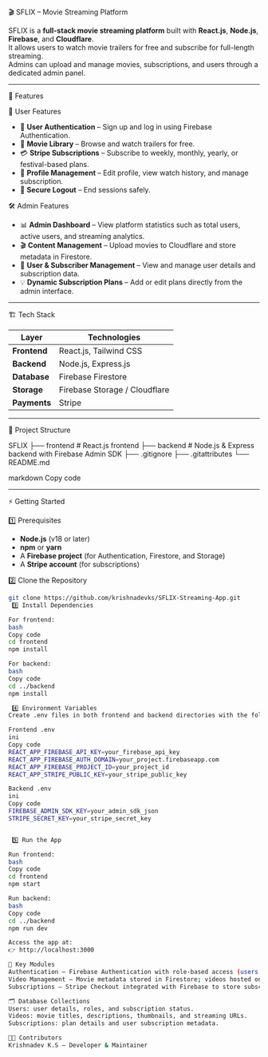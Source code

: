  🎬 SFLIX – Movie Streaming Platform

SFLIX is a **full-stack movie streaming platform** built with **React.js**, **Node.js**, **Firebase**, and **Cloudflare**.  
It allows users to watch movie trailers for free and subscribe for full-length streaming.  
Admins can upload and manage movies, subscriptions, and users through a dedicated admin panel.

---

 🚀 Features

 👤 User Features
- 🔐 **User Authentication** – Sign up and log in using Firebase Authentication.
- 🎥 **Movie Library** – Browse and watch trailers for free.
- 💳 **Stripe Subscriptions** – Subscribe to weekly, monthly, yearly, or festival-based plans.
- 📝 **Profile Management** – Edit profile, view watch history, and manage subscription.
- 🚪 **Secure Logout** – End sessions safely.

 🛠️ Admin Features
- 📊 **Admin Dashboard** – View platform statistics such as total users, active users, and streaming analytics.
- 🎬 **Content Management** – Upload movies to Cloudflare and store metadata in Firestore.
- 👥 **User & Subscriber Management** – View and manage user details and subscription data.
- 💡 **Dynamic Subscription Plans** – Add or edit plans directly from the admin interface.

---

 🏗️ Tech Stack

| Layer          | Technologies |
|-----------------|-------------|
| **Frontend**    | React.js, Tailwind CSS |
| **Backend**     | Node.js, Express.js |
| **Database**    | Firebase Firestore |
| **Storage**     | Firebase Storage / Cloudflare |
| **Payments**    | Stripe |


---

 📂 Project Structure

SFLIX
├── frontend # React.js frontend
├── backend # Node.js & Express backend with Firebase Admin SDK
├── .gitignore
├── .gitattributes
└── README.md

markdown
Copy code

---

 ⚡ Getting Started

 1️⃣ Prerequisites
- **Node.js** (v18 or later)
- **npm** or **yarn**
- A **Firebase project** (for Authentication, Firestore, and Storage)
- A **Stripe account** (for subscriptions)

 2️⃣ Clone the Repository
```bash
git clone https://github.com/krishnadevks/SFLIX-Streaming-App.git
 3️⃣ Install Dependencies

For frontend:
bash
Copy code
cd frontend
npm install

For backend:
bash
Copy code
cd ../backend
npm install

 4️⃣ Environment Variables
Create .env files in both frontend and backend directories with the following keys:

Frontend .env
ini
Copy code
REACT_APP_FIREBASE_API_KEY=your_firebase_api_key
REACT_APP_FIREBASE_AUTH_DOMAIN=your_project.firebaseapp.com
REACT_APP_FIREBASE_PROJECT_ID=your_project_id
REACT_APP_STRIPE_PUBLIC_KEY=your_stripe_public_key

Backend .env
ini
Copy code
FIREBASE_ADMIN_SDK_KEY=your_admin_sdk_json
STRIPE_SECRET_KEY=your_stripe_secret_key


 5️⃣ Run the App

Run frontend:
bash
Copy code
cd frontend
npm start

Run backend:
bash
Copy code
cd ../backend
npm run dev

Access the app at:
👉 http://localhost:3000

🧩 Key Modules
Authentication – Firebase Authentication with role-based access (users & admins).
Video Management – Movie metadata stored in Firestore; videos hosted on Cloudflare/Firebase Storage.
Subscriptions – Stripe Checkout integrated with Firebase to store subscription metadata.

🗂️ Database Collections
Users: user details, roles, and subscription status.
Videos: movie titles, descriptions, thumbnails, and streaming URLs.
Subscriptions: plan details and user subscription metadata.

🧑‍💻 Contributors
Krishnadev K.S – Developer & Maintainer

